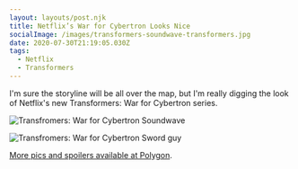 ```yaml
---
layout: layouts/post.njk
title: Netflix’s War for Cybertron Looks Nice
socialImage: /images/transformers-soundwave-transformers.jpg
date: 2020-07-30T21:19:05.030Z
tags:
  - Netflix
  - Transformers
---
```

I'm sure the storyline will be all over the map, but I'm really digging the look of Netflix's new Transformers: War for Cybertron series.

![Transfromers: War for Cybertron Soundwave](/images/transformers-soundwave-transformers.jpg)

![Transfromers: War for Cybertron Sword guy](/images/transformers-sword-guy.jpg)

[More pics and spoilers available at Polygon](https://www.polygon.com/animation-cartoons/21347569/transformers-war-for-cybertron-siege-cameos-characters-easter-eggs-autobots-decepticon).